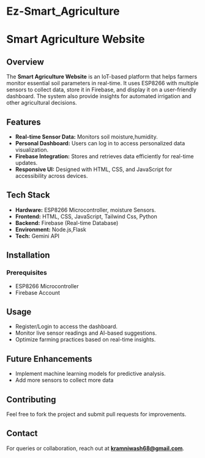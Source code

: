 # Ez-Smart_Agriculture

# Smart Agriculture Website

## Overview
The **Smart Agriculture Website** is an IoT-based platform that helps farmers monitor essential soil parameters in real-time. It uses ESP8266 with multiple sensors to collect data, store it in Firebase, and display it on a user-friendly dashboard. The system also  provide insights for automated irrigation and other agricultural decisions.

## Features
- **Real-time Sensor Data:** Monitors soil moisture,humidity.
- **Personal Dashboard:** Users can log in to access personalized data visualization.
- **Firebase Integration:** Stores and retrieves data efficiently for real-time updates.
- **Responsive UI:** Designed with HTML, CSS, and JavaScript for accessibility across devices.

## Tech Stack
- **Hardware:** ESP8266 Microcontroller, moisture Sensors.
- **Frontend:** HTML, CSS, JavaScript, Tailwind Css, Python
- **Backend:** Firebase (Real-time Database)
- **Environment:** Node.js,Flask
- **Tech:** Gemini API

## Installation
### Prerequisites
- ESP8266 Microcontroller
- Firebase Account


## Usage
- Register/Login to access the dashboard.
- Monitor live sensor readings and AI-based suggestions.
- Optimize farming practices based on real-time insights.

## Future Enhancements
- Implement machine learning models for predictive analysis.
- Add more sensors to collect more data
  

## Contributing
Feel free to fork the project and submit pull requests for improvements.



## Contact
For queries or collaboration, reach out at **kramniwash68@gmail.com**.
